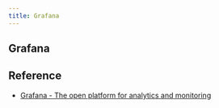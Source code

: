 ```yaml
---
title: Grafana
---
```


## Grafana


## Reference
* [Grafana - The open platform for analytics and monitoring](https://grafana.com/)
